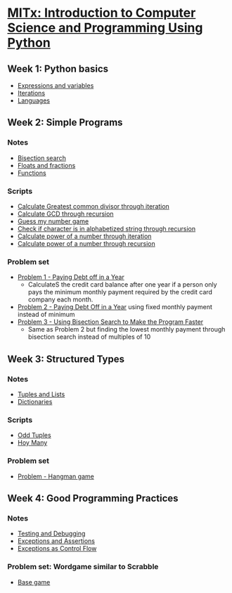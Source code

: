 # [MITx: Introduction to Computer Science and Programming Using Python](https://www.edx.org/learn/computer-science/massachusetts-institute-of-technology-introduction-to-computer-science-and-programming-using-python)

## Week 1: Python basics

- [Expressions and variables](https://github.com/luz-ojeda/ossu-intro-cs/blob/master/intro-to-comp-sci-and-programming-using-python/w1-python-basics/expressions%20and%20variables.md)
- [Iterations](https://github.com/luz-ojeda/ossu-intro-cs/blob/master/intro-to-comp-sci-and-programming-using-python/w1-python-basics/iterations.md)
- [Languages](https://github.com/luz-ojeda/ossu-intro-cs/blob/master/intro-to-comp-sci-and-programming-using-python/w1-python-basics/languages.md)

## Week 2: Simple Programs

### Notes
- [Bisection search](https://github.com/luz-ojeda/ossu-intro-cs/blob/master/intro-to-comp-sci-and-programming-using-python/w2-simple-programs/bisection%20search.md)
- [Floats and fractions](https://github.com/luz-ojeda/ossu-intro-cs/blob/master/intro-to-comp-sci-and-programming-using-python/w2-simple-programs/floats%20and%20fractions.md)
- [Functions](https://github.com/luz-ojeda/ossu-intro-cs/blob/master/intro-to-comp-sci-and-programming-using-python/w2-simple-programs/functions.md)

### Scripts
- [Calculate Greatest common divisor through iteration](https://github.com/luz-ojeda/ossu-intro-cs/blob/master/intro-to-comp-sci-and-programming-using-python/w2-simple-programs/gcd-iter.py)
- [Calculate GCD through recursion](https://github.com/luz-ojeda/ossu-intro-cs/blob/master/intro-to-comp-sci-and-programming-using-python/w2-simple-programs/gcd-recur.py)
- [Guess my number game](https://github.com/luz-ojeda/ossu-intro-cs/blob/master/intro-to-comp-sci-and-programming-using-python/w2-simple-programs/guess-my-number.py)
- [Check if character is in alphabetized string through recursion](https://github.com/luz-ojeda/ossu-intro-cs/blob/master/intro-to-comp-sci-and-programming-using-python/w2-simple-programs/is-in-recur.py)
- [Calculate power of a number through iteration](https://github.com/luz-ojeda/ossu-intro-cs/blob/master/intro-to-comp-sci-and-programming-using-python/w2-simple-programs/power-iter.py)
- [Calculate power of a number through recursion](https://github.com/luz-ojeda/ossu-intro-cs/blob/master/intro-to-comp-sci-and-programming-using-python/w2-simple-programs/recur-power.py)

### Problem set
- [Problem 1 - Paying Debt off in a Year](https://github.com/luz-ojeda/ossu-intro-cs/blob/master/intro-to-comp-sci-and-programming-using-python/w2-simple-programs/problem-set-2/problem-1.py)
  - CalculateS the credit card balance after one year if a person only pays the minimum monthly payment required by the credit card company each month.
- [Problem 2 - Paying Debt Off in a Year](https://github.com/luz-ojeda/ossu-intro-cs/blob/master/intro-to-comp-sci-and-programming-using-python/w2-simple-programs/problem-set-2/problem-2.py) using fixed monthly payment instead of minimum
- [Problem 3 - Using Bisection Search to Make the Program Faster](https://github.com/luz-ojeda/ossu-intro-cs/blob/master/intro-to-comp-sci-and-programming-using-python/w2-simple-programs/problem-set-2/problem-3.py)
  - Same as Problem 2 but finding the lowest monthly payment through bisection search instead of multiples of 10 

## Week 3: Structured Types

### Notes
- [Tuples and Lists](https://github.com/luz-ojeda/ossu-intro-cs/blob/master/intro-to-comp-sci-and-programming-using-python/w3-structured-types/tuples%20and%20lists.md)
- [Dictionaries](https://github.com/luz-ojeda/ossu-intro-cs/blob/master/intro-to-comp-sci-and-programming-using-python/w3-structured-types/dictionaries.md)

### Scripts
- [Odd Tuples](https://github.com/luz-ojeda/ossu-intro-cs/blob/master/intro-to-comp-sci-and-programming-using-python/w3-structured-types/odd-tuples.py)
- [Hoy Many](https://github.com/luz-ojeda/ossu-intro-cs/blob/master/intro-to-comp-sci-and-programming-using-python/w3-structured-types/how-many.py)

### Problem set
- [Problem - Hangman game](https://github.com/luz-ojeda/ossu-intro-cs/blob/master/intro-to-comp-sci-and-programming-using-python/w2-simple-programs/problem-set-3/ps3_hangman.py)

## Week 4: Good Programming Practices

### Notes
- [Testing and Debugging](https://github.com/luz-ojeda/ossu-intro-cs/blob/master/intro-to-comp-sci-and-programming-using-python/w3-structured-types/testing%20and%20debugging.md)
- [Exceptions and Assertions](https://github.com/luz-ojeda/ossu-intro-cs/blob/master/intro-to-comp-sci-and-programming-using-python/w3-structured-types/exceptions%20and%20assertions.md)
- [Exceptions as Control Flow](https://github.com/luz-ojeda/ossu-intro-cs/blob/master/intro-to-comp-sci-and-programming-using-python/w3-structured-types/exceptions%20as%20control%20flow.md)

### Problem set: Wordgame similar to Scrabble
- [Base game](https://github.com/luz-ojeda/ossu-intro-cs/blob/master/intro-to-comp-sci-and-programming-using-python/w2-simple-programs/problem-set-3/ps4a.py)